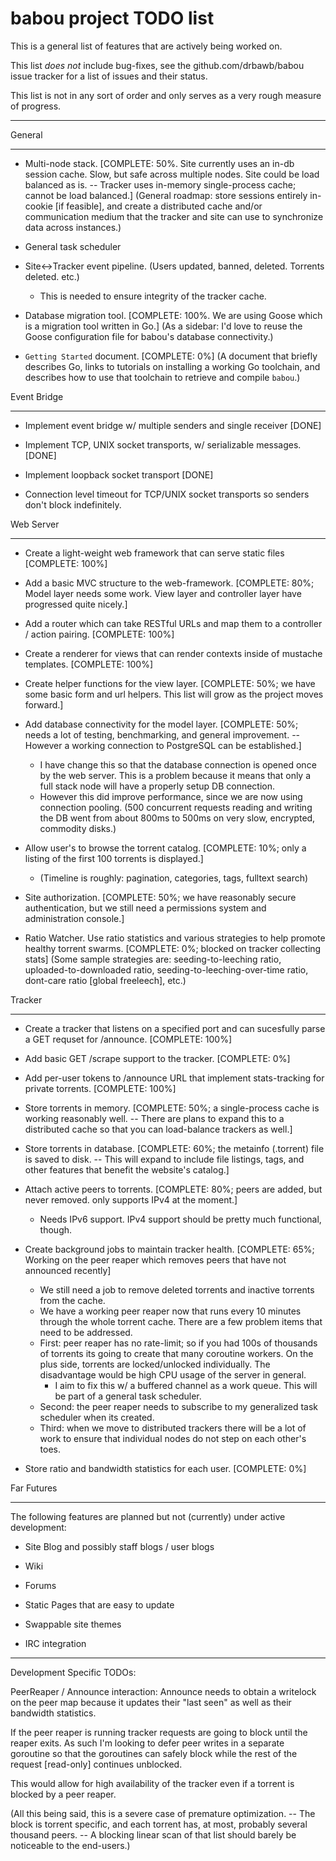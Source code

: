 babou project TODO list
===

This is a general list of features that are actively being worked on. 

This list _does not_ include bug-fixes, see the github.com/drbawb/babou issue tracker
for a list of issues and their status.  

This list is not in any sort of order and only serves as a very rough measure of progress.

---

General

---

* Multi-node stack. [COMPLETE: 50%. Site currently uses an in-db session cache. Slow, but safe across
multiple nodes. Site could be load balanced as is. -- Tracker uses in-memory single-process cache; cannot be load
balanced.] (General roadmap: store sessions entirely in-cookie [if feasible], and create a distributed cache and/or communication medium that the tracker and site can use to synchronize data across instances.)

* General task scheduler

* Site<->Tracker event pipeline. (Users updated, banned, deleted. Torrents deleted. etc.)
	* This is needed to ensure integrity of the tracker cache.

* Database migration tool. [COMPLETE: 100%. We are using Goose which is a migration tool written in Go.]
(As a sidebar: I'd love to reuse the Goose configuration file for babou's database connectivity.)

* `Getting Started` document. [COMPLETE: 0%]
(A document that briefly describes Go, links to tutorials on installing a working Go toolchain, and describes
how to use that toolchain to retrieve and compile `babou`.)


Event Bridge

---

* Implement event bridge w/ multiple senders and single receiver [DONE]

* Implement TCP, UNIX socket transports, w/ serializable messages. [DONE]

* Implement loopback socket transport [DONE]

* Connection level timeout for TCP/UNIX socket transports so senders don't block indefinitely.


Web Server

---

* Create a light-weight web framework that can serve static files [COMPLETE: 100%]

* Add a basic MVC structure to the web-framework. [COMPLETE: 80%; Model layer needs some work. 
View layer and controller layer have progressed quite nicely.]

* Add a router which can take RESTful URLs and map them to a controller / action pairing. [COMPLETE: 100%]

* Create a renderer for views that can render contexts inside of mustache templates. [COMPLETE: 100%]

* Create helper functions for the view layer. [COMPLETE: 50%; we have some basic form and url helpers.
This list will grow as the project moves forward.]

* Add database connectivity for the model layer. [COMPLETE: 50%; needs a lot of testing, benchmarking, and
general improvement. -- However a working connection to PostgreSQL can be established.]
	* I have change this so that the database connection is opened once by the web server. This is a
	  problem because it means that only a full stack node will have a properly setup DB connection.
  	* However this did improve performance, since we are now using connection pooling. 
  	(500 concurrent requests reading and writing the DB  went from about 800ms to 500ms 
  	on very slow, encrypted, commodity disks.)



* Allow user's to browse the torrent catalog. [COMPLETE: 10%; only a listing of the first 100 torrents 
  is displayed.]
	* (Timeline is roughly: pagination, categories, tags, fulltext search)

* Site authorization. [COMPLETE: 50%; we have reasonably secure authentication, but we still need a permissions system and administration console.]

* Ratio Watcher. Use ratio statistics and various strategies to help promote healthy torrent swarms.
[COMPLETE: 0%; blocked on tracker collecting stats]
(Some sample strategies are: seeding-to-leeching ratio, uploaded-to-downloaded ratio, seeding-to-leeching-over-time ratio, dont-care ratio [global freeleech], etc.)


Tracker

---

* Create a tracker that listens on a specified port and can sucesfully parse a GET requset for /announce.
[COMPLETE: 100%]

* Add basic GET /scrape support to the tracker. [COMPLETE: 0%]

* Add per-user tokens to /announce URL that implement stats-tracking for private torrents. [COMPLETE: 100%]

* Store torrents in memory. [COMPLETE: 50%; a single-process cache is working reasonably well. -- There are
plans to expand this to a distributed cache so that you can load-balance trackers as well.]

* Store torrents in database. [COMPLETE: 60%; the metainfo (.torrent) file is saved to disk. -- This will expand
to include file listings, tags, and other features that benefit the website's catalog.]

* Attach active peers to torrents. [COMPLETE: 80%; peers are added, but never removed. only supports IPv4 at the
moment.]
	* Needs IPv6 support. IPv4 support should be pretty much functional, though.

* Create background jobs to maintain tracker health. [COMPLETE: 65%; Working on the peer reaper which removes
peers that have not announced recently]
	* We still need a job to remove deleted torrents and inactive torrents from the cache.
	* We have a working peer reaper now that runs every 10 minutes through the whole torrent cache.
	  There are a few problem items that need to be addressed.
	* First: peer reaper has no rate-limit; so if you had 100s of thousands of torrents its going to
	  create that many coroutine workers. On the plus side, torrents are locked/unlocked individually.
	  The disadvantage would be high CPU usage of the server in general.
		* I aim to fix this w/ a buffered channel as a work queue. This will be part of a general task scheduler.
	* Second: the peer reaper needs to subscribe to my generalized task scheduler when its created.
	* Third: when we move to distributed trackers there will be a lot of work to ensure that individual
	  nodes do not step on each other's toes.

* Store ratio and bandwidth statistics for each user. [COMPLETE: 0%]

Far Futures

---

The following features are planned but not (currently) under active development:

* Site Blog and possibly staff blogs / user blogs

* Wiki

* Forums

* Static Pages that are easy to update

* Swappable site themes

* IRC integration

---

Development Specific TODOs:

PeerReaper / Announce interaction:
Announce needs to obtain a writelock on the peer map because it updates their "last seen" as well
as their bandwidth statistics.

If the peer reaper is running tracker requests are going to block until the reaper exits.
As such I'm looking to defer peer writes in a separate goroutine so that the goroutines can
safely block while the rest of the request [read-only] continues unblocked.

This would allow for high availability of the tracker even if a torrent is blocked by a peer reaper.

(All this being said, this is a severe case of premature optimization. -- The block is torrent specific, and
each torrent has, at most, probably several thousand peers. -- A blocking linear scan of that list should barely be noticeable to the end-users.)
